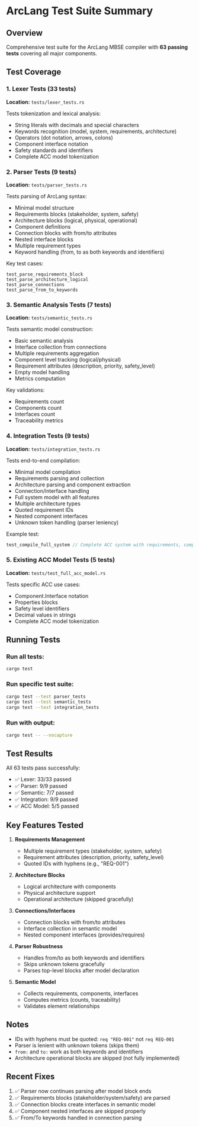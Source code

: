 # ArcLang Test Suite Summary

## Overview
Comprehensive test suite for the ArcLang MBSE compiler with **63 passing tests** covering all major components.

## Test Coverage

### 1. Lexer Tests (33 tests)
**Location:** `tests/lexer_tests.rs`

Tests tokenization and lexical analysis:
- String literals with decimals and special characters
- Keywords recognition (model, system, requirements, architecture)
- Operators (dot notation, arrows, colons)
- Component interface notation
- Safety standards and identifiers
- Complete ACC model tokenization

### 2. Parser Tests (9 tests)
**Location:** `tests/parser_tests.rs`

Tests parsing of ArcLang syntax:
- Minimal model structure
- Requirements blocks (stakeholder, system, safety)
- Architecture blocks (logical, physical, operational)
- Component definitions
- Connection blocks with from/to attributes
- Nested interface blocks
- Multiple requirement types
- Keyword handling (from, to as both keywords and identifiers)

Key test cases:
```arc
test_parse_requirements_block
test_parse_architecture_logical  
test_parse_connections
test_parse_from_to_keywords
```

### 3. Semantic Analysis Tests (7 tests)
**Location:** `tests/semantic_tests.rs`

Tests semantic model construction:
- Basic semantic analysis
- Interface collection from connections
- Multiple requirements aggregation
- Component level tracking (logical/physical)
- Requirement attributes (description, priority, safety_level)
- Empty model handling
- Metrics computation

Key validations:
- Requirements count
- Components count
- Interfaces count
- Traceability metrics

### 4. Integration Tests (9 tests)
**Location:** `tests/integration_tests.rs`

Tests end-to-end compilation:
- Minimal model compilation
- Requirements parsing and collection
- Architecture parsing and component extraction
- Connection/interface handling
- Full system model with all features
- Multiple architecture types
- Quoted requirement IDs
- Nested component interfaces
- Unknown token handling (parser leniency)

Example test:
```rust
test_compile_full_system // Complete ACC system with requirements, components, connections
```

### 5. Existing ACC Model Tests (5 tests)
**Location:** `tests/test_full_acc_model.rs`

Tests specific ACC use cases:
- Component.Interface notation
- Properties blocks
- Safety level identifiers
- Decimal values in strings
- Complete ACC model tokenization

## Running Tests

### Run all tests:
```bash
cargo test
```

### Run specific test suite:
```bash
cargo test --test parser_tests
cargo test --test semantic_tests
cargo test --test integration_tests
```

### Run with output:
```bash
cargo test -- --nocapture
```

## Test Results

All 63 tests pass successfully:
- ✅ Lexer: 33/33 passed
- ✅ Parser: 9/9 passed
- ✅ Semantic: 7/7 passed
- ✅ Integration: 9/9 passed
- ✅ ACC Model: 5/5 passed

## Key Features Tested

1. **Requirements Management**
   - Multiple requirement types (stakeholder, system, safety)
   - Requirement attributes (description, priority, safety_level)
   - Quoted IDs with hyphens (e.g., "REQ-001")

2. **Architecture Blocks**
   - Logical architecture with components
   - Physical architecture support
   - Operational architecture (skipped gracefully)

3. **Connections/Interfaces**
   - Connection blocks with from/to attributes
   - Interface collection in semantic model
   - Nested component interfaces (provides/requires)

4. **Parser Robustness**
   - Handles from/to as both keywords and identifiers
   - Skips unknown tokens gracefully
   - Parses top-level blocks after model declaration

5. **Semantic Model**
   - Collects requirements, components, interfaces
   - Computes metrics (counts, traceability)
   - Validates element relationships

## Notes

- IDs with hyphens must be quoted: `req "REQ-001"` not `req REQ-001`
- Parser is lenient with unknown tokens (skips them)
- `from:` and `to:` work as both keywords and identifiers
- Architecture operational blocks are skipped (not fully implemented)

## Recent Fixes

1. ✅ Parser now continues parsing after model block ends
2. ✅ Requirements blocks (stakeholder/system/safety) are parsed
3. ✅ Connection blocks create interfaces in semantic model
4. ✅ Component nested interfaces are skipped properly
5. ✅ From/To keywords handled in connection parsing

